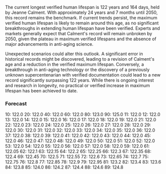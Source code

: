 The current longest verified human lifespan is 122 years and 164 days, held by Jeanne Calment. With approximately 24 years and 7 months until 2050, this record remains the benchmark. If current trends persist, the maximum verified human lifespan is likely to remain around this age, as no significant breakthroughs in extending human lifespan have been verified. Experts and markets generally expect that Calment's record will remain unbroken by 2050, given the plateau in maximum verified lifespans and the absence of major advancements in anti-aging science.

Unexpected scenarios could alter this outlook. A significant error in historical records might be discovered, leading to a revision of Calment's age and a reduction in the verified maximum lifespan. Conversely, a breakthrough in anti-aging technology or the discovery of a previously unknown supercentenarian with verified documentation could lead to a new record significantly surpassing 122 years. While there is ongoing interest and research in longevity, no practical or verified increase in maximum lifespan has been achieved to date.

### Forecast

10: 122.0
20: 122.0
40: 122.0
60: 122.0
80: 123.0
90: 125.0
11: 122.0
12: 122.0
13: 122.0
14: 122.0
15: 122.0
16: 122.0
17: 122.0
18: 122.0
19: 122.0
21: 122.0
22: 122.0
23: 122.0
24: 122.0
25: 122.0
26: 122.0
27: 122.0
28: 122.0
29: 122.0
30: 122.0
31: 122.0
32: 122.0
33: 122.0
34: 122.0
35: 122.0
36: 122.0
37: 122.0
38: 122.0
39: 122.0
41: 122.0
42: 122.0
43: 122.0
44: 122.0
45: 122.0
46: 122.0
47: 122.0
48: 122.0
49: 122.0
50: 122.0
51: 122.0
52: 122.0
53: 122.0
54: 122.0
55: 122.0
56: 122.0
57: 122.0
58: 122.0
59: 122.0
61: 122.05
62: 122.1
63: 122.15
64: 122.2
65: 122.25
66: 122.3
67: 122.35
68: 122.4
69: 122.45
70: 122.5
71: 122.55
72: 122.6
73: 122.65
74: 122.7
75: 122.75
76: 122.8
77: 122.85
78: 122.9
79: 122.95
81: 123.2
82: 123.4
83: 123.6
84: 123.8
85: 124.0
86: 124.2
87: 124.4
88: 124.6
89: 124.8